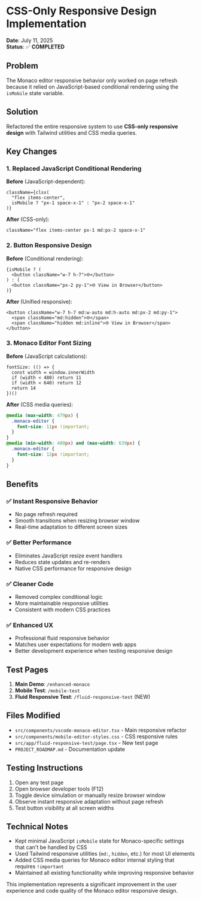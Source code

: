 # CSS-Only Responsive Design Implementation

**Date**: July 11, 2025  
**Status**: ✅ **COMPLETED**

## Problem
The Monaco editor responsive behavior only worked on page refresh because it relied on JavaScript-based conditional rendering using the `isMobile` state variable.

## Solution
Refactored the entire responsive system to use **CSS-only responsive design** with Tailwind utilities and CSS media queries.

## Key Changes

### 1. **Replaced JavaScript Conditional Rendering**

**Before** (JavaScript-dependent):
```tsx
className={clsx(
  "flex items-center",
  isMobile ? "px-1 space-x-1" : "px-2 space-x-1"
)}
```

**After** (CSS-only):
```tsx
className="flex items-center px-1 md:px-2 space-x-1"
```

### 2. **Button Responsive Design**

**Before** (Conditional rendering):
```tsx
{isMobile ? (
  <button className="w-7 h-7">🌐</button>
) : (
  <button className="px-2 py-1">🌐 View in Browser</button>
)}
```

**After** (Unified responsive):
```tsx
<button className="w-7 h-7 md:w-auto md:h-auto md:px-2 md:py-1">
  <span className="md:hidden">🌐</span>
  <span className="hidden md:inline">🌐 View in Browser</span>
</button>
```

### 3. **Monaco Editor Font Sizing**

**Before** (JavaScript calculations):
```tsx
fontSize: (() => {
  const width = window.innerWidth
  if (width < 480) return 11
  if (width < 640) return 12
  return 14
})()
```

**After** (CSS media queries):
```css
@media (max-width: 479px) {
  .monaco-editor {
    font-size: 11px !important;
  }
}
@media (min-width: 480px) and (max-width: 639px) {
  .monaco-editor {
    font-size: 12px !important;
  }
}
```

## Benefits

### ✅ **Instant Responsive Behavior**
- No page refresh required
- Smooth transitions when resizing browser window
- Real-time adaptation to different screen sizes

### ✅ **Better Performance**
- Eliminates JavaScript resize event handlers
- Reduces state updates and re-renders
- Native CSS performance for responsive design

### ✅ **Cleaner Code**
- Removed complex conditional logic
- More maintainable responsive utilities
- Consistent with modern CSS practices

### ✅ **Enhanced UX**
- Professional fluid responsive behavior
- Matches user expectations for modern web apps
- Better development experience when testing responsive design

## Test Pages

1. **Main Demo**: `/enhanced-monaco`
2. **Mobile Test**: `/mobile-test`  
3. **Fluid Responsive Test**: `/fluid-responsive-test` (NEW)

## Files Modified

- `src/components/vscode-monaco-editor.tsx` - Main responsive refactor
- `src/components/mobile-editor-styles.css` - CSS responsive rules
- `src/app/fluid-responsive-test/page.tsx` - New test page
- `PROJECT_ROADMAP.md` - Documentation update

## Testing Instructions

1. Open any test page
2. Open browser developer tools (F12)
3. Toggle device simulation or manually resize browser window
4. Observe instant responsive adaptation without page refresh
5. Test button visibility at all screen widths

## Technical Notes

- Kept minimal JavaScript `isMobile` state for Monaco-specific settings that can't be handled by CSS
- Used Tailwind responsive utilities (`md:`, `hidden`, etc.) for most UI elements
- Added CSS media queries for Monaco editor internal styling that requires `!important`
- Maintained all existing functionality while improving responsive behavior

This implementation represents a significant improvement in the user experience and code quality of the Monaco editor responsive design.
